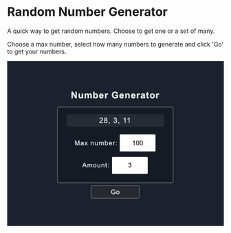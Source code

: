 # Random Number Generator

A quick way to get random numbers. Choose to get one or a set of many. 

Choose a max number, select how many numbers to generate and click 'Go' to get your numbers.


![](assets/num-gen-screen1.png)

